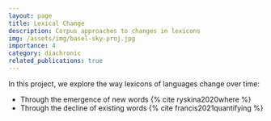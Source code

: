 ```yaml
---
layout: page
title: Lexical Change
description: Corpus approaches to changes in lexicons
img: /assets/img/basel-sky-proj.jpg
importance: 4
category: diachronic
related_publications: true
---
```


In this project, we explore the way lexicons of languages change over time:
- Through the emergence of new words {% cite ryskina2020where %}
- Through the decline of existing words {% cite francis2021quantifying %}
